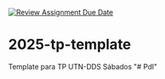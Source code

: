 [![Review Assignment Due Date](https://classroom.github.com/assets/deadline-readme-button-22041afd0340ce965d47ae6ef1cefeee28c7c493a6346c4f15d667ab976d596c.svg)](https://classroom.github.com/a/j5z8OhO6)
# 2025-tp-template
Template para TP UTN-DDS Sábados 
"# PdI" 
